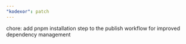 ```yaml
---
"kodexor": patch
---
```


chore: add pnpm installation step to the publish workflow for improved dependency management
